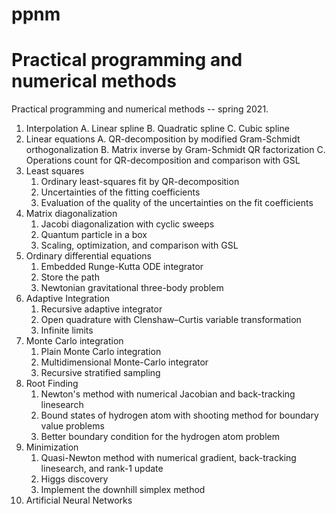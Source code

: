 # ppnm

<h1>Practical programming and numerical methods</h1>	
Practical programming and numerical methods -- spring 2021. 

1. Interpolation
    A. Linear spline
    B. Quadratic spline
    C. Cubic spline
2. Linear equations
    A. QR-decomposition by modified Gram-Schmidt orthogonalization
    B. Matrix inverse by Gram-Schmidt QR factorization
    C. Operations count for QR-decomposition and comparison with GSL
3. Least squares
    1. Ordinary least-squares fit by QR-decomposition
    2. Uncertainties of the fitting coefficients
    3. Evaluation of the quality of the uncertainties on the fit coefficients
4. Matrix diagonalization
    1. Jacobi diagonalization with cyclic sweeps
    2. Quantum particle in a box
    3. Scaling, optimization, and comparison with GSL
5. Ordinary differential equations
    1. Embedded Runge-Kutta ODE integrator
    2. Store the path
    3. Newtonian gravitational three-body problem
6. Adaptive Integration
    1. Recursive adaptive integrator
    2. Open quadrature with Clenshaw–Curtis variable transformation
    3. Infinite limits
7. Monte Carlo integration
    1. Plain Monte Carlo integration
    2. Multidimensional Monte-Carlo integrator
    3. Recursive stratified sampling
8. Root Finding
    1. Newton's method with numerical Jacobian and back-tracking linesearch
    2. Bound states of hydrogen atom with shooting method for boundary value problems
    3. Better boundary condition for the hydrogen atom problem
9. Minimization 
    1. Quasi-Newton method with numerical gradient, back-tracking linesearch, and rank-1 update
    2. Higgs discovery 
    3. Implement the downhill simplex method
10. Artificial Neural Networks














